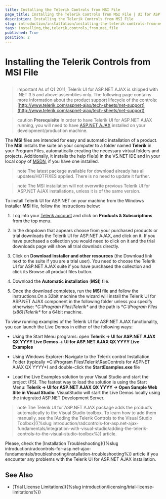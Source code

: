 ```yaml
---
title: Installing the Telerik Controls from MSI File
page_title: Installing the Telerik Controls from MSI File | UI for ASP.NET AJAX Documentation
description: Installing the Telerik Controls from MSI File
slug: introduction/installation/installing-the-telerik-controls-from-msi-file
tags: installing,the,telerik,controls,from,msi,file
published: True
position: 2
---
```


# Installing the Telerik Controls from MSI File



## 

>important As of Q1 2011, Telerik UI for ASP.NET AJAX is shipped with .NET 3.5 and above assemblies only.	The following page contains more information about the product support lifecycle of the controls:
>[http://www.telerik.com/aspnet-ajax/tech-sheets/net-support](http://www.telerik.com/aspnet-ajax/tech-sheets/net-support)
>


>caution  **Prerequisite** 
>In order to have Telerik UI for ASP.NET AJAX running, you will need to have [ASP.NET AJAX](http://www.asp.net/AJAX/Documentation/Live/InstallingASPNETAJAX.aspx) installed on your development/production machine.
>

The **MSI** files are intended for easy and automatic installation of a product. The **MSI** installs the suite on your computer to a folder named **Telerik** in your Program Files, automatically creating the necessary virtual folders and projects. Additionally, it installs the help file(s) in the VS.NET IDE and in your local copy of [MSDN](http://msdn.microsoft.com/), if you have one installed.

>note The latest package available for download already has all updates/HOTFIXES applied. There is no need to update it further.
>


>note The MSI installation will not overwrite previous Telerik UI for ASP.NET AJAX installations, unless it is of the same version.
>


To install Telerik UI for ASP.NET on your machine from the Windows Installer **MSI** file, follow the instructions below:

1. Log into your [Telerik account](http://www.telerik.com/account/default.aspx) and click on **Products & Subscriptions** from the top menu.

1. In the dropdown that appears choose from your purchased products or trial downloads the Telerik UI for ASP.NET AJAX, and click on it. If you have purchased a collection you would need to click on it and the trial downloads page will show all trial downlads directly.

1. Click on **Download Installer and other resources** (the Download link next to the suite if you are a trial user). You need to choose the Telerik UI for ASP.NET AJAX suite if you have purchased the collection and click its Browse all product files button.

1. Download the **Automatic installation** (**MSI**) file.

1. Once the download completes, run the **MSI** file and follow the instructions.On a 32bit machine the wizard will install the Telerik UI for ASP.NET AJAX component in the following folder unless you specify otherwise: **C:\Program Files\Telerik\** and the path is **C:\Program Files (x86)\Telerik\** for a 64bit machine.

To view running examples of the Telerik UI for ASP.NET AJAX functionality, you can launch the Live Demos in either of the following ways:

* Using the Start Menu programs: open **Telerik -> UI for ASP.NET AJAX QX YYYY Live Demos -> UI for ASP.NET AJAX QX YYYY Live Examples**

* Using Windows Explorer: Navigate to the Telerik control Installation Folder (typically *C:\Program Files\Telerik\RadControls for ASPNET AJAX QX YYYY\*) and double-click the **StartExamples.exe** file

* Load the Live Examples solution to your Visual Studio and start the project (F5). The fastest way to load the solution is using the Start Menu: **Telerik -> UI for ASP.NET AJAX QX YYYY -> Open Sample Web Site in Visual Studio**. VisualStudio will start the Live Demos locally using the integrated ASP.NET Development Server.

>note The Telerik UI for ASP.NET AJAX package adds the products automatically to the Visual Studio toolbox. To learn how to add them manually, see the [Adding the Telerik Controls to the Visual Studio Toolbox]({%slug introduction/radcontrols-for-asp.net-ajax-fundamentals/integration-with-visual-studio/adding-the-telerik-controls-to-the-visual-studio-toolbox%}) article.
>


Please, check the [Installation Troubleshooting]({%slug introduction/radcontrols-for-asp.net-ajax-fundamentals/troubleshooting/installation-troubleshooting%}) article if you encounter any problems with the Telerik UI for ASP.NET AJAX installation.

## See Also

 * [Trial License Limitations]({%slug introduction/licensing/trial-license-limitations%})
